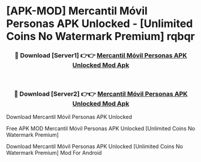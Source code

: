 # [APK-MOD] Mercantil Móvil Personas APK Unlocked - [Unlimited Coins No Watermark Premium] rqbqr



<div align="center">
<h3>🔴 Download [Server1] 👉👉 <a href="https://momento.my/?title=Mercantil_Móvil_Personas_APK_Unlocked">Mercantil Móvil Personas APK Unlocked Mod Apk</a></h3><br>

<h3>🔴 Download [Server2] 👉👉 <a href="https://momento.my/?title=Mercantil_Móvil_Personas_APK_Unlocked">Mercantil Móvil Personas APK Unlocked Mod Apk</a></h3>
</div>



Download Mercantil Móvil Personas APK Unlocked 

Free APK MOD Mercantil Móvil Personas APK Unlocked [Unlimited Coins No Watermark Premium]

Download Mercantil Móvil Personas APK Unlocked [Unlimited Coins No Watermark Premium] Mod For Android
